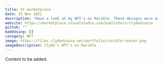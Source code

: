 ```yaml
---
title: VS marketplace
date: 15 Nov 2021
description: "Have a look at my NFT's on Rarible. These designs were made using Figma! "
website: https://marketplace.visualstudio.com/publishers/clydedsouza
github: ""
madeUsing: []
category: NFT
image: https://files.clydedsouza.net/portfolio/rarible-teaser.png
imageDescription: Clyde's NFT's on Rarible
---
```


Content to be added.
